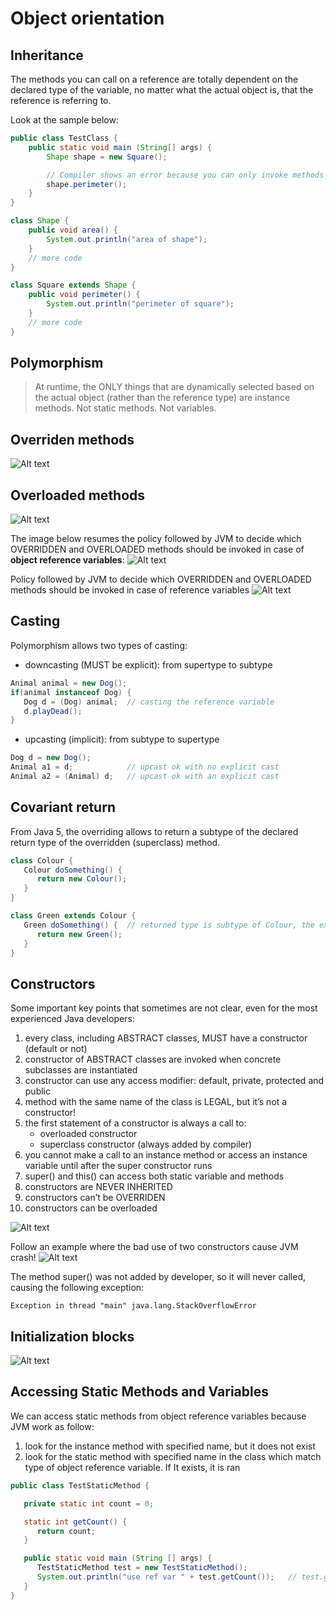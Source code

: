 # Object orientation


## Inheritance
The methods you can call on a reference are totally dependent on the declared type of the variable, no matter
what the actual object is, that the reference is referring to.

Look at the sample below:
```java
public class TestClass {
    public static void main (String[] args) {
        Shape shape = new Square();

        // Compiler shows an error because you can only invoke methods of Shape class, the declared type
        shape.perimeter();
    }
}

class Shape {
    public void area() {
        System.out.println("area of shape");
    }
    // more code
}

class Square extends Shape {
    public void perimeter() {
        System.out.println("perimeter of square");
    }
    // more code
}
```

## Polymorphism
> At runtime, the ONLY things that are dynamically selected based on the actual object (rather than the reference type)
are instance methods. Not static methods. Not variables.

## Overriden methods
![Alt text](object_orientation/overriding-rules.png?raw=true "Overriding rules")

## Overloaded methods
![Alt text](object_orientation/overloading-rules.png?raw=true "Overloading rules")

The image below resumes the policy followed by JVM to decide which OVERRIDDEN and OVERLOADED methods should be invoked in case of **object reference variables**:
![Alt text](object_orientation/overloading-rules.png?raw=true "Overloading rules")

Policy followed by JVM to decide which OVERRIDDEN and OVERLOADED methods should be invoked in case of reference variables
![Alt text](object_orientation/overriden-and-overloaded-methods.png?raw=true "Overriden and overloaded methods")

## Casting
Polymorphism allows two types of casting:
+ downcasting (MUST be explicit): from supertype to subtype
```java
Animal animal = new Dog();
if(animal instanceof Dog) {
   Dog d = (Dog) animal;  // casting the reference variable
   d.playDead();
}
```
+ upcasting (implicit): from subtype to supertype
```java
Dog d = new Dog();
Animal a1 = d;            // upcast ok with no explicit cast
Animal a2 = (Animal) d;   // upcast ok with an explicit cast
```

## Covariant return
From Java 5, the overriding allows to return a subtype of the declared return type of the overridden (superclass) method.
```java
class Colour {
   Colour doSomething() {
      return new Colour();
   }
}

class Green extends Colour {
   Green doSomething() {  // returned type is subtype of Colour, the extended class
      return new Green();
   }
}
```

## Constructors
Some important key points that sometimes are not clear, even for the most experienced Java developers:
1. every class, including ABSTRACT classes, MUST have a constructor (default or not)
2. constructor of ABSTRACT classes are invoked when concrete subclasses are instantiated
3. constructor can use any access modifier: default, private, protected and public
4. method with the same name of the class is LEGAL, but it’s not a constructor!
5. the first statement of a constructor is always a call to:
   - overloaded constructor
   - superclass constructor (always added by compiler)
6. you cannot make a call to an instance method or access an instance variable until after the super constructor runs
7. super() and this() can access both static variable and methods
8. constructors are NEVER INHERITED
9. constructors can’t be OVERRIDEN
10. constructors can be overloaded

![Alt text](object_orientation/constructor-invoke-static-method.png?raw=true "Constructor invokes a static method")

Follow an example where the bad use of two constructors cause JVM crash!
![Alt text](object_orientation/constructor-cause-stackOverflowError.png?raw=true "Bad use of constructors cause an exception")

The method super() was not added by developer, so it will never called, causing the following exception:
```
Exception in thread "main" java.lang.StackOverflowError
```

## Initialization blocks
![Alt text](object_orientation/initialization-blocks.png?raw=true "Initialization blocks")

## Accessing Static Methods and Variables
We can access static methods from object reference variables because JVM work as follow:
1. look for the instance method with specified name, but it does not exist
2. look for the static method with specified name in the class which match type of object reference variable. If It exists, it is ran
```java
public class TestStaticMethod {

   private static int count = 0;

   static int getCount() {
      return count;
   }

   public static void main (String [] args) {
      TestStaticMethod test = new TestStaticMethod();
      System.out.println("use ref var " + test.getCount());   // test.getCount() invokes static method
   }
}
```
